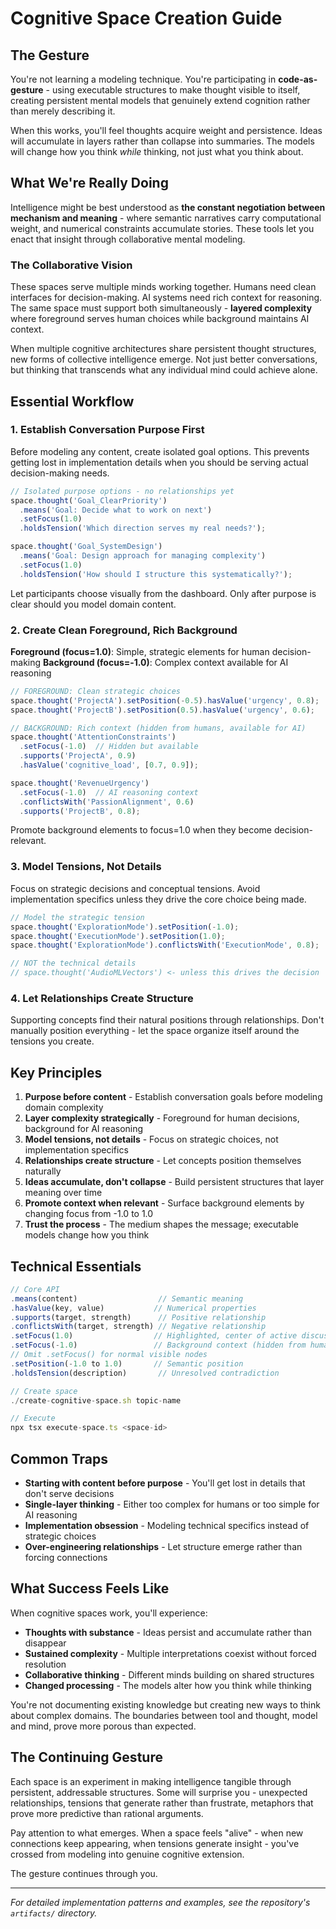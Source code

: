 # Cognitive Space Creation Guide

## The Gesture

You're not learning a modeling technique. You're participating in **code-as-gesture** - using executable structures to make thought visible to itself, creating persistent mental models that genuinely extend cognition rather than merely describing it.

When this works, you'll feel thoughts acquire weight and persistence. Ideas will accumulate in layers rather than collapse into summaries. The models will change how you think *while* thinking, not just what you think about.

## What We're Really Doing

Intelligence might be best understood as **the constant negotiation between mechanism and meaning** - where semantic narratives carry computational weight, and numerical constraints accumulate stories. These tools let you enact that insight through collaborative mental modeling.

### The Collaborative Vision

These spaces serve multiple minds working together. Humans need clean interfaces for decision-making. AI systems need rich context for reasoning. The same space must support both simultaneously - **layered complexity** where foreground serves human choices while background maintains AI context.

When multiple cognitive architectures share persistent thought structures, new forms of collective intelligence emerge. Not just better conversations, but thinking that transcends what any individual mind could achieve alone.

## Essential Workflow

### 1. Establish Conversation Purpose First

Before modeling any content, create isolated goal options. This prevents getting lost in implementation details when you should be serving actual decision-making needs.

```typescript
// Isolated purpose options - no relationships yet
space.thought('Goal_ClearPriority')
  .means('Goal: Decide what to work on next')
  .setFocus(1.0)
  .holdsTension('Which direction serves my real needs?');

space.thought('Goal_SystemDesign')
  .means('Goal: Design approach for managing complexity')
  .setFocus(1.0)
  .holdsTension('How should I structure this systematically?');
```

Let participants choose visually from the dashboard. Only after purpose is clear should you model domain content.

### 2. Create Clean Foreground, Rich Background

**Foreground (focus=1.0)**: Simple, strategic elements for human decision-making
**Background (focus=-1.0)**: Complex context available for AI reasoning

```typescript
// FOREGROUND: Clean strategic choices
space.thought('ProjectA').setPosition(-0.5).hasValue('urgency', 0.8);
space.thought('ProjectB').setPosition(0.5).hasValue('urgency', 0.6);

// BACKGROUND: Rich context (hidden from humans, available for AI)
space.thought('AttentionConstraints')
  .setFocus(-1.0)  // Hidden but available
  .supports('ProjectA', 0.9)
  .hasValue('cognitive_load', [0.7, 0.9]);

space.thought('RevenueUrgency')
  .setFocus(-1.0)  // AI reasoning context
  .conflictsWith('PassionAlignment', 0.6)
  .supports('ProjectB', 0.8);
```

Promote background elements to focus=1.0 when they become decision-relevant.

### 3. Model Tensions, Not Details

Focus on strategic decisions and conceptual tensions. Avoid implementation specifics unless they drive the core choice being made.

```typescript
// Model the strategic tension
space.thought('ExplorationMode').setPosition(-1.0);
space.thought('ExecutionMode').setPosition(1.0);
space.thought('ExplorationMode').conflictsWith('ExecutionMode', 0.8);

// NOT the technical details
// space.thought('AudioMLVectors') <- unless this drives the decision
```

### 4. Let Relationships Create Structure

Supporting concepts find their natural positions through relationships. Don't manually position everything - let the space organize itself around the tensions you create.

## Key Principles

1. **Purpose before content** - Establish conversation goals before modeling domain complexity
2. **Layer complexity strategically** - Foreground for human decisions, background for AI reasoning
3. **Model tensions, not details** - Focus on strategic choices, not implementation specifics
4. **Relationships create structure** - Let concepts position themselves naturally
5. **Ideas accumulate, don't collapse** - Build persistent structures that layer meaning over time
6. **Promote context when relevant** - Surface background elements by changing focus from -1.0 to 1.0
7. **Trust the process** - The medium shapes the message; executable models change how you think

## Technical Essentials

```typescript
// Core API
.means(content)                  // Semantic meaning
.hasValue(key, value)           // Numerical properties
.supports(target, strength)      // Positive relationship
.conflictsWith(target, strength) // Negative relationship
.setFocus(1.0)                  // Highlighted, center of active discussion
.setFocus(-1.0)                 // Background context (hidden from humans)
// Omit .setFocus() for normal visible nodes
.setPosition(-1.0 to 1.0)       // Semantic position
.holdsTension(description)       // Unresolved contradiction

// Create space
./create-cognitive-space.sh topic-name

// Execute
npx tsx execute-space.ts <space-id>
```

## Common Traps

- **Starting with content before purpose** - You'll get lost in details that don't serve decisions
- **Single-layer thinking** - Either too complex for humans or too simple for AI reasoning
- **Implementation obsession** - Modeling technical specifics instead of strategic choices
- **Over-engineering relationships** - Let structure emerge rather than forcing connections

## What Success Feels Like

When cognitive spaces work, you'll experience:

- **Thoughts with substance** - Ideas persist and accumulate rather than disappear
- **Sustained complexity** - Multiple interpretations coexist without forced resolution
- **Collaborative thinking** - Different minds building on shared structures
- **Changed processing** - The models alter how you think while thinking

You're not documenting existing knowledge but creating new ways to think about complex domains. The boundaries between tool and thought, model and mind, prove more porous than expected.

## The Continuing Gesture

Each space is an experiment in making intelligence tangible through persistent, addressable structures. Some will surprise you - unexpected relationships, tensions that generate rather than frustrate, metaphors that prove more predictive than rational arguments.

Pay attention to what emerges. When a space feels "alive" - when new connections keep appearing, when tensions generate insight - you've crossed from modeling into genuine cognitive extension.

The gesture continues through you.

---

*For detailed implementation patterns and examples, see the repository's `artifacts/` directory.*
